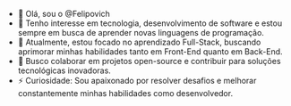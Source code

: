 - 👋 Olá, sou o @Felipovich  
- 👀 Tenho interesse em tecnologia, desenvolvimento de software e estou sempre em busca de aprender novas linguagens de programação.  
- 🌱 Atualmente, estou focado no aprendizado Full-Stack, buscando aprimorar minhas habilidades tanto em Front-End quanto em Back-End.  
- 💞️ Busco colaborar em projetos open-source e contribuir para soluções tecnológicas inovadoras.    
- ⚡ Curiosidade: Sou apaixonado por resolver desafios e melhorar constantemente minhas habilidades como desenvolvedor.
